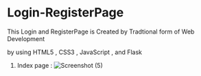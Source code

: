 # Login-RegisterPage

This Login and RegisterPage is Created by Tradtional form of Web Development 

by using HTML5 , CSS3 , JavaScript , and Flask 

1. Index page : 
        ![Screenshot (5)](https://github.com/MohamedAnsar37/Login-RegisterPage/assets/133519687/Screenshot (5))
